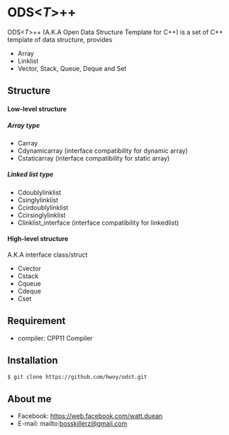 # ODS<*T*>++


ODS<*T*>++ (A.K.A Open Data Structure Template for C++) is a set of C++ template of data structure, provides

  - Array
  - Linklist
  - Vector, Stack, Queue, Deque and Set

## Structure
#### Low-level structure
##### Array type
- Carray
- Cdynamicarray (interface compatibility for dynamic array)
- Cstaticarray (interface compatibility for static array)

##### Linked list type

- Cdoublylinklist
- Csinglylinklist
- Ccirdoublylinklist
- Ccirsinglylinklist
- Clinklist_interface (interface compatibility for linkedlist)

#### High-level structure
A.K.A interface class/struct
- Cvector
- Cstack
- Cqueue
- Cdeque
- Cset

## Requirement
- compiler: CPP11 Compiler

## Installation

```sh
$ git clone https://github.com/hwoy/odst.git
```

## About me
- Facebook: https://web.facebook.com/watt.duean
- E-mail: mailto:bosskillerz@gmail.com
